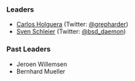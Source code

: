 ### Leaders

* [Carlos Holguera](mailto://carlos.holguera@owasp.org) (Twitter: [@grepharder](https://twitter.com/grepharder))
* [Sven Schleier](mailto://sven.schleier@owasp.org) (Twitter: [@bsd_daemon](https://twitter.com/bsd_daemon))

### Past Leaders
* Jeroen Willemsen
* Bernhard Mueller
